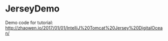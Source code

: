 # JerseyDemo
Demo code for tutorial: http://zhaowen.io/2017/01/01/IntelliJ%20Tomcat%20Jersey%20DigitalOcean/
